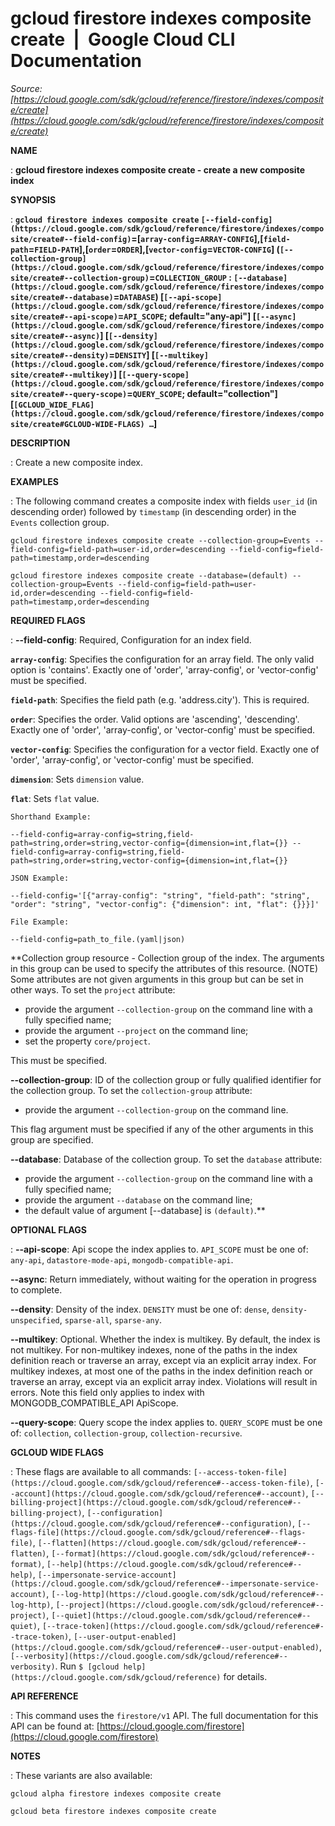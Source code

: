 # gcloud firestore indexes composite create  |  Google Cloud CLI Documentation

*Source: [https://cloud.google.com/sdk/gcloud/reference/firestore/indexes/composite/create](https://cloud.google.com/sdk/gcloud/reference/firestore/indexes/composite/create)*

**NAME**

: **gcloud firestore indexes composite create - create a new composite index**

**SYNOPSIS**

: **`gcloud firestore indexes composite create` `[--field-config](https://cloud.google.com/sdk/gcloud/reference/firestore/indexes/composite/create#--field-config)`=[`array-config`=`ARRAY-CONFIG`],[`field-path`=`FIELD-PATH`],[`order`=`ORDER`],[`vector-config`=`VECTOR-CONFIG`] (`[--collection-group](https://cloud.google.com/sdk/gcloud/reference/firestore/indexes/composite/create#--collection-group)`=`COLLECTION_GROUP` : `[--database](https://cloud.google.com/sdk/gcloud/reference/firestore/indexes/composite/create#--database)`=`DATABASE`) [`[--api-scope](https://cloud.google.com/sdk/gcloud/reference/firestore/indexes/composite/create#--api-scope)`=`API_SCOPE`; default="any-api"] [`[--async](https://cloud.google.com/sdk/gcloud/reference/firestore/indexes/composite/create#--async)`] [`[--density](https://cloud.google.com/sdk/gcloud/reference/firestore/indexes/composite/create#--density)`=`DENSITY`] [`[--multikey](https://cloud.google.com/sdk/gcloud/reference/firestore/indexes/composite/create#--multikey)`] [`[--query-scope](https://cloud.google.com/sdk/gcloud/reference/firestore/indexes/composite/create#--query-scope)`=`QUERY_SCOPE`; default="collection"] [`[GCLOUD_WIDE_FLAG](https://cloud.google.com/sdk/gcloud/reference/firestore/indexes/composite/create#GCLOUD-WIDE-FLAGS) …`]**

**DESCRIPTION**

: Create a new composite index.

**EXAMPLES**

: The following command creates a composite index with fields `user_id`
(in descending order) followed by `timestamp` (in descending order)
in the `Events` collection group.

```
gcloud firestore indexes composite create --collection-group=Events --field-config=field-path=user-id,order=descending --field-config=field-path=timestamp,order=descending
```

```
gcloud firestore indexes composite create --database=(default) --collection-group=Events --field-config=field-path=user-id,order=descending --field-config=field-path=timestamp,order=descending
```

**REQUIRED FLAGS**

: **--field-config**:
Required, Configuration for an index field.

**`array-config`**:
Specifies the configuration for an array field. The only valid option is
'contains'. Exactly one of 'order', 'array-config', or 'vector-config' must be
specified.

**`field-path`**:
Specifies the field path (e.g. 'address.city'). This is required.

**`order`**:
Specifies the order. Valid options are 'ascending', 'descending'. Exactly one of
'order', 'array-config', or 'vector-config' must be specified.

**`vector-config`**:
Specifies the configuration for a vector field. Exactly one of 'order',
'array-config', or 'vector-config' must be specified.

**`dimension`**:
Sets `dimension` value.

**`flat`**:
Sets `flat` value.

`Shorthand Example:`

```
--field-config=array-config=string,field-path=string,order=string,vector-config={dimension=int,flat={}} --field-config=array-config=string,field-path=string,order=string,vector-config={dimension=int,flat={}}
```

`JSON Example:`

```
--field-config='[{"array-config": "string", "field-path": "string", "order": "string", "vector-config": {"dimension": int, "flat": {}}}]'
```

`File Example:`

```
--field-config=path_to_file.(yaml|json)
```

**Collection group resource - Collection group of the index. The arguments in this
group can be used to specify the attributes of this resource. (NOTE) Some
attributes are not given arguments in this group but can be set in other ways.
To set the `project` attribute:

- provide the argument `--collection-group` on the command line with a
fully specified name;
- provide the argument `--project` on the command line;
- set the property `core/project`.

This must be specified.

**--collection-group**:
ID of the collection group or fully qualified identifier for the collection
group.
To set the `collection-group` attribute:

- provide the argument `--collection-group` on the command line.

This flag argument must be specified if any of the other arguments in this group
are specified.

**--database**:
Database of the collection group.
To set the `database` attribute:

- provide the argument `--collection-group` on the command line with a
fully specified name;
- provide the argument `--database` on the command line;
- the default value of argument [--database] is `(default)`.**

**OPTIONAL FLAGS**

: **--api-scope**:
Api scope the index applies to. `API_SCOPE` must be one
of: `any-api`, `datastore-mode-api`,
`mongodb-compatible-api`.

**--async**:
Return immediately, without waiting for the operation in progress to complete.

**--density**:
Density of the index. `DENSITY` must be one of:
`dense`, `density-unspecified`, `sparse-all`,
`sparse-any`.

**--multikey**:
Optional. Whether the index is multikey. By default, the index is not multikey.
For non-multikey indexes, none of the paths in the index definition reach or
traverse an array, except via an explicit array index. For multikey indexes, at
most one of the paths in the index definition reach or traverse an array, except
via an explicit array index. Violations will result in errors. Note this field
only applies to index with MONGODB_COMPATIBLE_API ApiScope.

**--query-scope**:
Query scope the index applies to. `QUERY_SCOPE` must be
one of: `collection`, `collection-group`,
`collection-recursive`.

**GCLOUD WIDE FLAGS**

: These flags are available to all commands: `[--access-token-file](https://cloud.google.com/sdk/gcloud/reference#--access-token-file)`,
`[--account](https://cloud.google.com/sdk/gcloud/reference#--account)`, `[--billing-project](https://cloud.google.com/sdk/gcloud/reference#--billing-project)`,
`[--configuration](https://cloud.google.com/sdk/gcloud/reference#--configuration)`,
`[--flags-file](https://cloud.google.com/sdk/gcloud/reference#--flags-file)`,
`[--flatten](https://cloud.google.com/sdk/gcloud/reference#--flatten)`, `[--format](https://cloud.google.com/sdk/gcloud/reference#--format)`, `[--help](https://cloud.google.com/sdk/gcloud/reference#--help)`, `[--impersonate-service-account](https://cloud.google.com/sdk/gcloud/reference#--impersonate-service-account)`,
`[--log-http](https://cloud.google.com/sdk/gcloud/reference#--log-http)`,
`[--project](https://cloud.google.com/sdk/gcloud/reference#--project)`, `[--quiet](https://cloud.google.com/sdk/gcloud/reference#--quiet)`, `[--trace-token](https://cloud.google.com/sdk/gcloud/reference#--trace-token)`, `[--user-output-enabled](https://cloud.google.com/sdk/gcloud/reference#--user-output-enabled)`,
`[--verbosity](https://cloud.google.com/sdk/gcloud/reference#--verbosity)`.
Run `$ [gcloud help](https://cloud.google.com/sdk/gcloud/reference)` for details.

**API REFERENCE**

: This command uses the `firestore/v1` API. The full documentation for
this API can be found at: [https://cloud.google.com/firestore](https://cloud.google.com/firestore)

**NOTES**

: These variants are also available:

```
gcloud alpha firestore indexes composite create
```

```
gcloud beta firestore indexes composite create
```